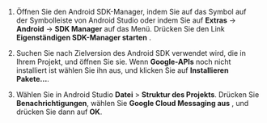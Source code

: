 1. Öffnen Sie den Android SDK-Manager, indem Sie auf das Symbol auf der Symbolleiste von Android Studio oder indem Sie auf **Extras** -> **Android** -> **SDK Manager** auf das Menü. Drücken Sie den Link **Eigenständigen SDK-Manager starten** .

2. Suchen Sie nach Zielversion des Android SDK verwendet wird, die in Ihrem Projekt, und öffnen Sie sie. Wenn **Google-APIs** noch nicht installiert ist wählen Sie ihn aus, und klicken Sie auf **Installieren Pakete...**.

3. Wählen Sie in Android Studio **Datei** > **Struktur des Projekts**. Drücken Sie **Benachrichtigungen**, wählen Sie **Google Cloud Messaging aus** , und drücken Sie dann auf **OK**.

<!--
3. Open **AndroidManifest.xml** and add this tag to the *application* tag.

        <meta-data android:name="com.google.android.gms.version"
            android:value="@integer/google_play_services_version" />
-->
